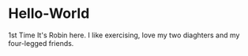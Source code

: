 # Hello-World
1st Time
It's Robin here.  I like exercising, love my two diaghters and my four-legged friends.
